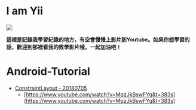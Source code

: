 I am Yii
================

![](http://123.240.119.183/github/yii.jpg)

**這裡是記錄我學習紀錄的地方，有空會慢慢上影片到Youtube。如果你想學習的話，歡迎到那裡看我的教學影片哦，一起加油吧！**

Android-Tutorial
================

*   [ConstraintLayout - 20180705](https://github.com/chyiiiiiiiiiiii/Android-Tutorial/tree/master/ConstraintLayout)
    *   [https://www.youtube.com/watch?v=MqzJkBswFYg&t=383s](https://www.youtube.com/watch?v=MqzJkBswFYg&t=383s)

